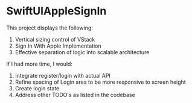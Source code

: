 # SwiftUIAppleSignIn
This project displays the following:
1. Vertical sizing control of VStack
2. Sign In With Apple Implementation
3. Effective separation of logic into scalable architecture

If I had more time, I would:
1. Integrate register/login with actual API
2. Refine spacing of Login area to be more responsive to screen height
3. Create login state
4. Address other TODO's as listed in the codebase
